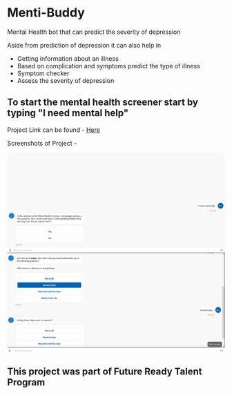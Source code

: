 # Menti-Buddy
Mental Health bot that can predict the severity of depression 

Aside from prediction of depression it can also help in

- Getting information about an illness
- Based on complication and symptoms predict the type of illness
- Symptom checker
- Assess the severity of depression

## To start the mental health screener start by typing "I need mental help"

Project Link can be found - [Here](https://mentalhealthcare-bot-jh57f2nphpeii.azurewebsites.net)

Screenshots of Project - 


<img align = "center" width="600" src="./Intro Demo.jpg"/>


<img align = "center" width="600" src="./qstns.jpg"/>




## This project was part of Future Ready Talent Program
